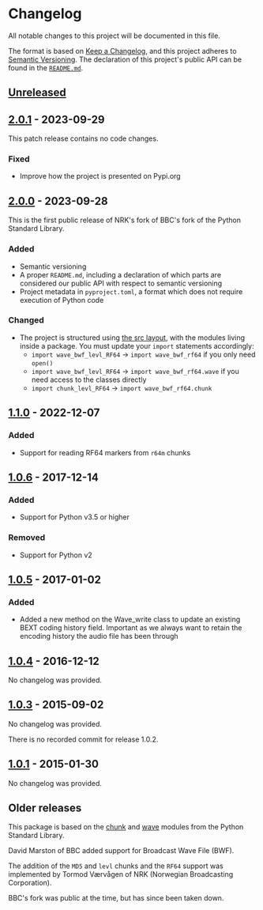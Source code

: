 # Changelog

All notable changes to this project will be documented in this file.

The format is based on [Keep a Changelog](https://keepachangelog.com/en/1.1.0/),
and this project adheres to [Semantic Versioning](https://semver.org/spec/v2.0.0.html).
The declaration of this project's public API can be found in the [`README.md`](README.md#versioning).


## [Unreleased]


## [2.0.1] - 2023-09-29

This patch release contains no code changes.

### Fixed

- Improve how the project is presented on Pypi.org


## [2.0.0] - 2023-09-28

This is the first public release of NRK's fork of BBC's fork of the Python Standard Library.

### Added

- Semantic versioning
- A proper `README.md`, including a declaration of which parts are considered our public API with respect to semantic versioning
- Project metadata in `pyproject.toml`, a format which does not require execution of Python code

### Changed

- The project is structured using [the src layout][src layout], with the modules living inside a package.
  You must update your `import` statements accordingly:
  - `import wave_bwf_levl_RF64` → `import wave_bwf_rf64` if you only need `open()`
  - `import wave_bwf_levl_RF64` → `import wave_bwf_rf64.wave` if you need access to the classes directly
  - `import chunk_levl_RF64` → `import wave_bwf_rf64.chunk`

[src layout]: https://packaging.python.org/en/latest/discussions/src-layout-vs-flat-layout/


## [1.1.0] - 2022-12-07

### Added
- Support for reading RF64 markers from `r64m` chunks


## [1.0.6] - 2017-12-14

### Added
- Support for Python v3.5 or higher

### Removed
- Support for Python v2


## [1.0.5] - 2017-01-02

### Added
- Added a new method on the Wave_write class to update an existing BEXT coding history
  field. Important as we always want to retain the encoding history the audio file has
  been through


## [1.0.4] - 2016-12-12

No changelog was provided.


## [1.0.3] - 2015-09-02

No changelog was provided.

There is no recorded commit for release 1.0.2.


## [1.0.1] - 2015-01-30

No changelog was provided.


## Older releases

This package is based on the [chunk] and [wave] modules from the Python Standard Library.

David Marston of BBC added support for Broadcast Wave File (BWF).

The addition of the `MD5` and `levl` chunks and the `RF64` support was implemented by Tormod Værvågen of NRK (Norwegian Broadcasting Corporation).

BBC's fork was public at the time, but has since been taken down.

[chunk]: https://docs.python.org/3.11/library/chunk.html
[wave]: https://docs.python.org/3.11/library/wave.html

<!-- Links to GitHub diffs for all linked versions -->
[unreleased]: https://github.com/nrkno/wave-bwf-rf64/compare/v2.0.1...HEAD
[2.0.1]: https://github.com/nrkno/wave-bwf-rf64/compare/v2.0.0...v2.0.1
[2.0.0]: https://github.com/nrkno/wave-bwf-rf64/compare/v1.1.0...v2.0.0
[1.1.0]: https://github.com/nrkno/wave-bwf-rf64/compare/v1.0.6...v1.1.0
[1.0.6]: https://github.com/nrkno/wave-bwf-rf64/compare/v1.0.5...v1.0.6
[1.0.5]: https://github.com/nrkno/wave-bwf-rf64/compare/v1.0.4...v1.0.5
[1.0.4]: https://github.com/nrkno/wave-bwf-rf64/compare/v1.0.3...v1.0.4
[1.0.3]: https://github.com/nrkno/wave-bwf-rf64/compare/v1.0.1...v1.0.3
[1.0.1]: https://github.com/nrkno/wave-bwf-rf64/releases/tag/v1.0.1
